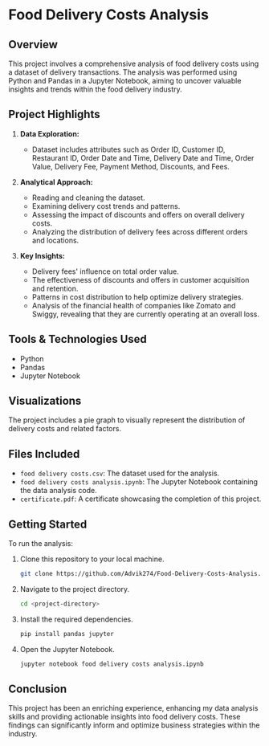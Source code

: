 # Food Delivery Costs Analysis

## Overview

This project involves a comprehensive analysis of food delivery costs using a dataset of delivery transactions. The analysis was performed using Python and Pandas in a Jupyter Notebook, aiming to uncover valuable insights and trends within the food delivery industry.

## Project Highlights

1. **Data Exploration:**
   - Dataset includes attributes such as Order ID, Customer ID, Restaurant ID, Order Date and Time, Delivery Date and Time, Order Value, Delivery Fee, Payment Method, Discounts, and Fees.

2. **Analytical Approach:**
   - Reading and cleaning the dataset.
   - Examining delivery cost trends and patterns.
   - Assessing the impact of discounts and offers on overall delivery costs.
   - Analyzing the distribution of delivery fees across different orders and locations.

3. **Key Insights:**
   - Delivery fees' influence on total order value.
   - The effectiveness of discounts and offers in customer acquisition and retention.
   - Patterns in cost distribution to help optimize delivery strategies.
   - Analysis of the financial health of companies like Zomato and Swiggy, revealing that they are currently operating at an overall loss.

## Tools & Technologies Used

- Python
- Pandas
- Jupyter Notebook

## Visualizations

The project includes a pie graph to visually represent the distribution of delivery costs and related factors.

## Files Included

- `food delivery costs.csv`: The dataset used for the analysis.
- `food delivery costs analysis.ipynb`: The Jupyter Notebook containing the data analysis code.
- `certificate.pdf`: A certificate showcasing the completion of this project.

## Getting Started

To run the analysis:

1. Clone this repository to your local machine.
   ```bash
   git clone https://github.com/Advik274/Food-Delivery-Costs-Analysis.git
   ```
2. Navigate to the project directory.
   ```bash
   cd <project-directory>
   ```
3. Install the required dependencies.
   ```bash
   pip install pandas jupyter
   ```
4. Open the Jupyter Notebook.
   ```bash
   jupyter notebook food delivery costs analysis.ipynb
   ```

## Conclusion

This project has been an enriching experience, enhancing my data analysis skills and providing actionable insights into food delivery costs. These findings can significantly inform and optimize business strategies within the industry.
